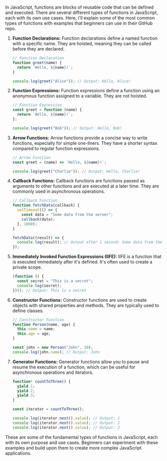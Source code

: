 In JavaScript, functions are blocks of reusable code that can be defined and executed. There are several different types of functions in JavaScript, each with its own use cases. Here, I'll explain some of the most common types of functions with examples that beginners can use in their GitHub repo.

1. **Function Declarations:**
   Function declarations define a named function with a specific name. They are hoisted, meaning they can be called before they are declared.

   ```javascript
   // Function Declaration
   function greet(name) {
     return `Hello, ${name}!`;
   }

   console.log(greet("Alice")); // Output: Hello, Alice!
   ```

2. **Function Expressions:**
   Function expressions define a function using an anonymous function assigned to a variable. They are not hoisted.

   ```javascript
   // Function Expression
   const greet = function (name) {
     return `Hello, ${name}!`;
   };

   console.log(greet("Bob")); // Output: Hello, Bob!
   ```

3. **Arrow Functions:**
   Arrow functions provide a concise way to write functions, especially for simple one-liners. They have a shorter syntax compared to regular function expressions.

   ```javascript
   // Arrow Function
   const greet = (name) => `Hello, ${name}!`;

   console.log(greet("Charlie")); // Output: Hello, Charlie!
   ```

4. **Callback Functions:**
   Callback functions are functions passed as arguments to other functions and are executed at a later time. They are commonly used in asynchronous operations.

   ```javascript
   // Callback Function
   function fetchData(callback) {
     setTimeout(() => {
       const data = "Some data from the server";
       callback(data);
     }, 1000);
   }

   fetchData((result) => {
     console.log(result); // Output after 1 second: Some data from the server
   });
   ```

5. **Immediately Invoked Function Expressions (IIFE):**
   IIFE is a function that is executed immediately after it's defined. It's often used to create a private scope.

   ```javascript
   (function () {
     const secret = "This is a secret";
     console.log(secret);
   })(); // Output: This is a secret
   ```

6. **Constructor Functions:**
   Constructor functions are used to create objects with shared properties and methods. They are typically used to define classes.

   ```javascript
   // Constructor Function
   function Person(name, age) {
     this.name = name;
     this.age = age;
   }

   const john = new Person("John", 30);
   console.log(john.name); // Output: John
   ```

7. **Generator Functions:**
   Generator functions allow you to pause and resume the execution of a function, which can be useful for asynchronous operations and iterators.

   ```javascript
   function* countToThree() {
     yield 1;
     yield 2;
     yield 3;
   }

   const iterator = countToThree();

   console.log(iterator.next().value); // Output: 1
   console.log(iterator.next().value); // Output: 2
   console.log(iterator.next().value); // Output: 3
   ```

These are some of the fundamental types of functions in JavaScript, each with its own purpose and use cases. Beginners can experiment with these examples and build upon them to create more complex JavaScript applications.
